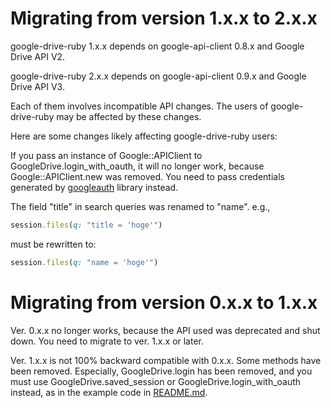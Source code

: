 # Migrating from version 1.x.x to 2.x.x

google-drive-ruby 1.x.x depends on google-api-client 0.8.x and Google Drive API V2.

google-drive-ruby 2.x.x depends on google-api-client 0.9.x and Google Drive API V3.

Each of them involves incompatible API changes. The users of google-drive-ruby may be affected by these changes.

Here are some changes likely affecting google-drive-ruby users:

If you pass an instance of Google::APIClient to GoogleDrive.login_with_oauth, it will no longer work, because Google::APIClient.new was removed. You need to pass credentials generated by [googleauth](https://github.com/google/google-auth-library-ruby) library instead.

The field "title" in search queries was renamed to "name". e.g.,

```ruby
session.files(q: "title = 'hoge'")
```

must be rewritten to:

```ruby
session.files(q: "name = 'hoge'")
```

# Migrating from version 0.x.x to 1.x.x

Ver. 0.x.x no longer works, because the API used was deprecated and shut down. You need to migrate to ver. 1.x.x or later.

Ver. 1.x.x is not 100% backward compatible with 0.x.x. Some methods have been removed. Especially, GoogleDrive.login has been removed, and you must use GoogleDrive.saved_session or GoogleDrive.login_with_oauth instead, as in the example code in [README.md](https://github.com/gimite/google-drive-ruby/blob/master/README.md).
